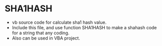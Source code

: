 # SHA1HASH
* vb source code for calculate sha1 hash value.
* Include this file, and use function SHA1HASH to make a shahash code for a string that any coding.
* Also can be used in VBA project.
